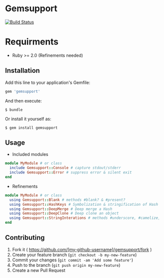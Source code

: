 # Gemsupport
[![Build Status](https://travis-ci.org/mdouchement/gemsupport.svg?branch=master)](https://travis-ci.org/mdouchement/gemsupport)

# Requirments
- Ruby >= 2.0 (Refinements needed)

## Installation

Add this line to your application's Gemfile:

```ruby
gem 'gemsupport'
```

And then execute:

    $ bundle

Or install it yourself as:

    $ gem install gemsupport

## Usage

- Included modules
```rb
module MyModule # or class
  include Gemsupport::Console # capture stdout/stderr
  include Gemsupport::Error # suppress error & silent exit
end
```

- Refinements
```rb
module MyModule # or class
  using Gemsupport::Blank # methods #blank? & #present?
  using Gemsupport::HashKeys # Symbolization & stringification of Hash keys
  using Gemsupport::DeepMerge # Deep merge a Hash
  using Gemsupport::DeepClone # Deep clone an object
  using Gemsupport::StringInterations # methods #underscore, #camelize, #unindent & #unindent!
end
```

## Contributing

1. Fork it ( https://github.com/[my-github-username]/gemsupport/fork )
2. Create your feature branch (`git checkout -b my-new-feature`)
3. Commit your changes (`git commit -am 'Add some feature'`)
4. Push to the branch (`git push origin my-new-feature`)
5. Create a new Pull Request
